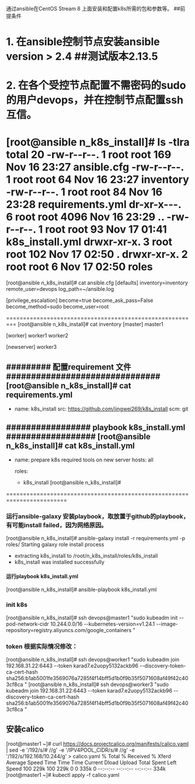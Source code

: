 通过ansible在CentOS Stream 8 上面安装和配置k8s所需的包和参数等。
##前提条件
# 1. 在ansible控制节点安装ansible version > 2.4 ##测试版本2.13.5
# 2. 在各个受控节点配置不需密码的sudo 的用户devops，并在控制节点配置ssh互信。

[root@ansible n_k8s_install]# ls -tlra
total 20
-rw-r--r--. 1 root root  169 Nov 16 23:27 ansible.cfg
-rw-r--r--. 1 root root   64 Nov 16 23:27 inventory
-rw-r--r--. 1 root root   84 Nov 16 23:28 requirements.yml
dr-xr-x---. 6 root root 4096 Nov 16 23:29 ..
-rw-r--r--. 1 root root   93 Nov 17 01:41 k8s_install.yml
drwxr-xr-x. 3 root root  102 Nov 17 02:50 .
drwxr-xr-x. 2 root root    6 Nov 17 02:50 roles
====================================================
[root@ansible n_k8s_install]# cat ansible.cfg
[defaults]
inventory=inventory
remote_user=devops
log_path=~/ansible.log



[privilege_escalation]
become=true
become_ask_pass=False
become_method=sudo
become_user=root

=========================================================
[root@ansible n_k8s_install]# cat inventory
[master]
master1

[worker]
worker1
worker2

[newserver]
worker3

######### 配置requirement 文件###############################
[root@ansible n_k8s_install]# cat requirements.yml
---
- name: k8s_install
  src: https://github.com/jingwei269/k8s_install
  scm: git

################# playbook k8s_install.yml ##################
[root@ansible n_k8s_install]# cat k8s_install.yml
---
- name: prepare k8s required tools on new server
  hosts: all

  roles:
   - k8s_install
[root@ansible n_k8s_install]#

========================================================================
### 运行ansible-galaxy 安装playbook，取放置于github的playbook，有可能install failed，因为网络原因。
[root@ansible n_k8s_install]# ansible-galaxy install -r requirements.yml -p roles/
Starting galaxy role install process
- extracting k8s_install to /root/n_k8s_install/roles/k8s_install
- k8s_install was installed successfully

#### 运行playbook k8s_install.yml
[root@ansible n_k8s_install]# ansible-playbook k8s_install.yml


### init k8s
[root@ansible n_k8s_install]# ssh devops@master1 "sudo kubeadm init  --pod-network-cidr 10.244.0.0/16 --kubernetes-version=v1.24.1 --image-repository=registry.aliyuncs.com/google_containers "

### token 根据实际情况修改：
[root@ansible n_k8s_install]# ssh devops@worker1 "sudo kubeadm join 192.168.31.22:6443 --token karad7.e2uopy5132ackb96 --discovery-token-ca-cert-hash sha256:b1ab5001fe3569076a7285f4f14bff5d1b0f9b35f5071608af49f42c403cf8ca "
[root@ansible n_k8s_install]# ssh devops@worker3 "sudo kubeadm join 192.168.31.22:6443 --token karad7.e2uopy5132ackb96 --discovery-token-ca-cert-hash sha256:b1ab5001fe3569076a7285f4f14bff5d1b0f9b35f5071608af49f42c403cf8ca "

## 安装calico
[root@master1 ~]# curl https://docs.projectcalico.org/manifests/calico.yaml | sed  -e '/192/s/# //g' -e '/IPV4POOL_CIDR/s/# //g' -e '/192/s/192\.168/10\.244/g' > calico.yaml
  % Total    % Received % Xferd  Average Speed   Time    Time     Time  Current
                                 Dload  Upload   Total   Spent    Left  Speed
100  229k  100  229k    0     0   335k      0 --:--:-- --:--:-- --:--:--  334k
[root@master1 ~]# kubectl apply -f calico.yaml
